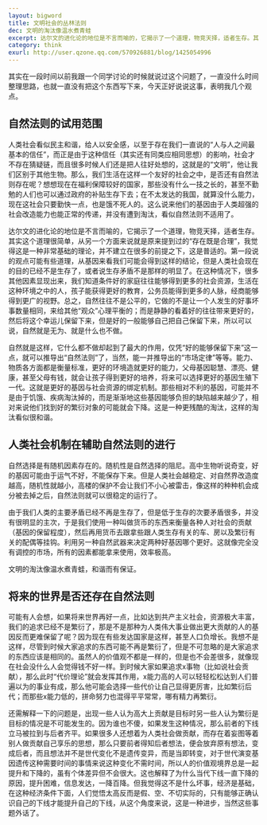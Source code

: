 ```yaml
---
layout: bigword
title: 文明社会的丛林法则
dec: 文明的淘汰像温水煮青蛙
excerpt: 达尔文的进化论的地位是不言而喻的，它揭示了一个道理，物竞天择，适者生存。其实这个道理很简单，从另一个方面来说就是原来提到过的“存在既是合理”，我觉得这是一种非常基础的理论，并不建立在很多的前提之下，这是普适的。第一段说的观点可能有些道理，从基因来看我们可能会得到这样的结论，但是人类社会现在的目的已经不是生存了，或者说生存矛盾不是那样的明显了。在这种情况下，很多其他因素显现出来，我们知道条件好的家庭往往能够得到更多的社会资源，生活在这种环境之中的人，孩子能获得更好的教育，公务员能得到更多的人脉，经商能够得到更广的视野。
category: think
exurl: http://user.qzone.qq.com/570926881/blog/1425054996
---
```


其实在一段时间以前我跟一个同学讨论的时候就说过这个问题了，一直没什么时间整理思路，也就一直没有把这个东西写下来，今天正好说说这事，表明我几个观点。

## 自然法则的试用范围

人类社会看似民主和谐，给人以安全感，以至于存在我们一直说的“人与人之间最基本的信任”，而正是由于这种信任（其实还有同类应相同思想）的影响，社会才不存在猜疑链，而且很多时候人们还是把人往好处想的，这就是的“文明”，他让我们区别于其他生物。那么，我们生活在这样一个友好的社会之中，是否还有自然法则存在呢？想想现在在福利保障较好的国家，那些没有什么一技之长的，甚至不勤勉的人们也可以通过政府的补贴生存下去；在不太发达的我国，就算没什么能力，现在这社会只要勤快一点，也是饿不死人的。这么说来他们的基因由于人类超强的社会改造能力也能正常的传递，并没有遭到淘汰，看似自然法则不适用了。

达尔文的进化论的地位是不言而喻的，它揭示了一个道理，物竞天择，适者生存。其实这个道理很简单，从另一个方面来说就是原来提到过的“存在既是合理”，我觉得这是一种非常基础的理论，并不建立在很多的前提之下，这是普适的。第一段说的观点可能有些道理，从基因来看我们可能会得到这样的结论，但是人类社会现在的目的已经不是生存了，或者说生存矛盾不是那样的明显了。在这种情况下，很多其他因素显现出来，我们知道条件好的家庭往往能够得到更多的社会资源，生活在这种环境之中的人，孩子能获得更好的教育，公务员能得到更多的人脉，经商能够得到更广的视野。总之，自然往往不是公平的，它做的不是让一个人发生的好事坏事数量相同，来给其他“观众”心理平衡的；而是静静的看着好的往往带来更好的，然后将这个幸运儿保留下来，但是好的一般能够自己把自己保留下来，所以可以说，自然就是无为、就是什么也不做。

自然就是这样，它什么都不做却起到了最大的作用，仅凭“好的能够保留下来”这一点，就可以推导出“自然法则”了，当然，能一并推导出的“市场定律”等等。能力、物质各方面都是衡量标准，更好的环境造就更好的能力，父母基因聪慧、漂亮、健康，甚至父母有钱，就会让孩子得到更好的培养，将来可以选择更好的基因生殖下一代。这就是更好的基因与社会资源的绑定机制。那些相对不利的基因，可能并不是由于饥饿、疾病淘汰掉的，而是渐渐地这些基因能够负担的缺陷越来越少了，相对来说他们找到好的繁衍对象的可能就会下降。这是一种更残酷的淘汰，这样的淘汰看似很和谐。

## 人类社会机制在辅助自然法则的进行

自然选择是有随机因素存在的。随机性是自然选择的阻尼。高中生物听说奇变，好的基因可能由于运气不好，不能保存下来。但是人类社会越稳定、对自然界改造度越高，随机性就越小，高楼的保护不会让我们不小心被雷击，像这样的种种机会成分被去掉之后，自然法则就可以很稳定的运行了。

由于我们人类的主要矛盾已经不再是生存了，但是低于生存的次要矛盾很多，并没有很明显的主次，于是我们使用一种叫做货币的东西来衡量各种人对社会的贡献（基因的保留程度），然后再用货币去跟拿些跟人类生存有关的车、房以及繁衍有关的配偶等挂钩。利用另一种自然武器来决定两种好基因哪个更好。这就像完全没有调控的市场，所有的因素都能拿来使用，效率极高。

文明的淘汰像温水煮青蛙，和谐而有保证。

## 将来的世界是否还存在自然法则

可能有人会想，如果将来世界再好一点，比如达到共产主义社会，资源极大丰富，我们的追求已经不是繁衍了，那是不是那种为人类伟大事业做出更大贡献的人的基因反而更难保留了呢？因为现在有些发达国家是这样，甚至人口负增长。我想不是这样，尽管到时候大家追求的东西可能不再是繁衍了，但是不可忽略的是大家追求的东西应该是相同的。虽然人的价值观不都是一样的，但是也不会差很多，就像现在社会没什么人会觉得钱不好一样。到时候大家如果追求x事物（比如说社会贡献），那么此时“代价理论”就会发挥其作用，x能力高的人可以轻轻松松达到人们普遍以为的事业有成，那么他可能会选择一些代价让自己显得更厉害，比如繁衍后代；而那些x能力低的，拼命努力也混得平平常常，哪有精力再繁衍。

还需解释一下的问题是，出现一些人认为高大上贡献是目标时另一些人认为繁衍是目标的情况是不可能发生的。因为谁也不傻，如果发生这种情况，那么前者的下线立马被拉到与后者齐平。如果很多人还想着为人类社会做贡献，而存在着妄图等着别人做贡献自己享乐的思想，那么只要前者得知后者想法，便会放弃原有想法，变成后者，而且想法并不是世代变化不是遗传变异，而是当即转变，对于世代演变基因遗传这种需要时间的事情来说这种变化不需时间，所以人的价值观境界总是一起提升和下降的，虽有个体差异但不会很大。这也解释了为什么当代下线一直下降的原因，提升困难，信息发达，一降百降。但我觉得这不是什么坏事，经济是基础，在这种经济条件下面，人们觉悟太高反而是假、空、不切实际的，只有能够正确认识自己的下线才能提升自己的下线，从这个角度来说，这是一种进步，当然这些事题外话了。






